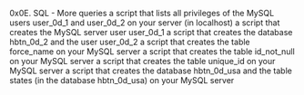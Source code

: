 0x0E. SQL - More queries
a script that lists all privileges of the MySQL users user_0d_1 and user_0d_2 on your server (in localhost)
a script that creates the MySQL server user user_0d_1
a script that creates the database hbtn_0d_2 and the user user_0d_2
a script that creates the table force_name on your MySQL server
a script that creates the table id_not_null on your MySQL server
a script that creates the table unique_id on your MySQL server
a script that creates the database hbtn_0d_usa and the table states (in the database hbtn_0d_usa) on your MySQL server
